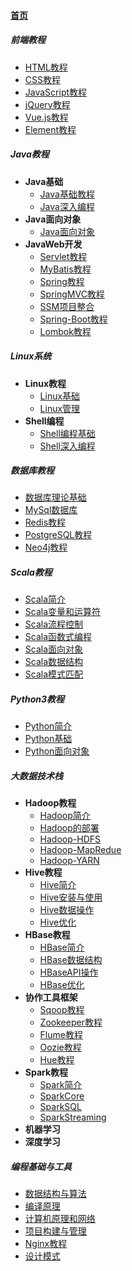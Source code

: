 #### [首页](?file=home-首页)

##### 前端教程

- [HTML教程](?file=01-前端教程/001-HTML教程 "HTML教程")
- [CSS教程](?file=01-前端教程/002-CSS教程 "CSS教程")
- [JavaScript教程](?file=01-前端教程/003-JavaScript教程 "JavaScript教程")
- [jQuery教程](?file=01-前端教程/004-jQuery教程 "jQuery教程")
- [Vue.js教程](?file=01-前端教程/005-Vue.js教程 "Vue.js教程")
- [Element教程](?file=01-前端教程/006-Element教程 "Element教程")

##### Java教程

- **Java基础**
	- [Java基础教程](?file=02-Java教程/01-Java基础/001-Java基础教程 "Java基础教程")
	- [Java深入编程](?file=02-Java教程/01-Java基础/002-Java深入编程 "Java深入编程")
- **Java面向对象**
	- [Java面向对象](?file=02-Java教程/02-Java面向对象/001-Java面向对象 "Java面向对象")
- **JavaWeb开发**
	- [Servlet教程](?file=02-Java教程/03-JavaWeb开发/001-Servlet教程 "Servlet教程")
	- [MyBatis教程](?file=02-Java教程/03-JavaWeb开发/002-MyBatis教程 "MyBatis教程")
	- [Spring教程](?file=02-Java教程/03-JavaWeb开发/003-Spring教程 "Spring教程")
	- [SpringMVC教程](?file=02-Java教程/03-JavaWeb开发/004-SpringMVC教程 "SpringMVC教程")
	- [SSM项目整合](?file=02-Java教程/03-JavaWeb开发/005-SSM项目整合 "SSM项目整合")
	- [Spring-Boot教程](?file=02-Java教程/03-JavaWeb开发/006-Spring-Boot教程 "Spring-Boot教程")
	- [Lombok教程](?file=02-Java教程/03-JavaWeb开发/007-Lombok教程 "Lombok教程")
##### Linux系统

- **Linux教程**
	- [Linux基础](?file=03-Linux系统/01-Linux教程/001-Linux基础 "Linux基础")
	- [Linux管理](?file=03-Linux系统/01-Linux教程/002-Linux管理 "Linux管理")
- **Shell编程**
	- [Shell编程基础](?file=03-Linux系统/02-Shell编程/001-Shell编程基础 "Shell编程基础")
	- [Shell深入编程](?file=03-Linux系统/02-Shell编程/002-Shell深入编程 "Shell深入编程")

##### 数据库教程
- [数据库理论基础](?file=04-数据库教程/001-数据库理论基础 "数据库理论基础")
- [MySql数据库](?file=04-数据库教程/002-MySql数据库 "MySql数据库")
- [Redis教程](?file=04-数据库教程/003-Redis教程 "Redis教程")
- [PostgreSQL教程](?file=04-数据库教程/004-PostgreSQL教程 "PostgreSQL教程")
- [Neo4j教程](?file=04-数据库教程/005-Neo4j教程 "Neo4j教程")

##### Scala教程
- [Scala简介](?file=05-Scala教程/001-Scala简介 "Scala简介")
- [Scala变量和运算符](?file=05-Scala教程/002-Scala变量和运算符 "Scala变量和运算符")
- [Scala流程控制](?file=05-Scala教程/003-Scala流程控制 "Scala流程控制")
- [Scala函数式编程](?file=05-Scala教程/004-Scala函数式编程 "Scala函数式编程")
- [Scala面向对象](?file=05-Scala教程/005-Scala面向对象 "Scala面向对象")
- [Scala数据结构](?file=05-Scala教程/006-Scala数据结构 "Scala数据结构")
- [Scala模式匹配](?file=05-Scala教程/007-Scala模式匹配 "Scala模式匹配")

##### Python3教程
- [Python简介](?file=06-Python3教程/001-Python简介 "Python简介")
- [Python基础](?file=06-Python3教程/002-Python基础 "Python基础")
- [Python面向对象](?file=06-Python3教程/003-Python面向对象 "Python面向对象")

##### 大数据技术栈
- **Hadoop教程**
	- [Hadoop简介](?file=07-大数据技术栈/01-Hadoop教程/001-Hadoop简介 "Hadoop简介")
	- [Hadoop的部署](?file=07-大数据技术栈/01-Hadoop教程/002-Hadoop的部署 "Hadoop的部署")
	- [Hadoop-HDFS](?file=07-大数据技术栈/01-Hadoop教程/004-Hadoop-HDFS "Hadoop-HDFS")
	- [Hadoop-MapRedue](?file=07-大数据技术栈/01-Hadoop教程/005-Hadoop-MapRedue "Hadoop-MapRedue")
	- [Hadoop-YARN](?file=07-大数据技术栈/01-Hadoop教程/006-Hadoop-YARN "Hadoop-YARN")
- **Hive教程**
	- [Hive简介](?file=07-大数据技术栈/02-Hive教程/001-Hive简介 "Hive简介")
	- [Hive安装与使用](?file=07-大数据技术栈/02-Hive教程/002-Hive安装与使用 "Hive安装与使用")		
	- [Hive数据操作](?file=07-大数据技术栈/02-Hive教程/003-Hive数据操作 "Hive数据操作")
	- [Hive优化](?file=07-大数据技术栈/02-Hive教程/004-Hive优化 "Hive优化")
- **HBase教程**
	- [HBase简介](?file=07-大数据技术栈/03-HBase教程/001-HBase简介 "HBase简介")
	- [HBase数据结构](?file=07-大数据技术栈/03-HBase教程/002-HBase数据结构 "HBase数据结构")
	- [HBaseAPI操作](?file=07-大数据技术栈/03-HBase教程/003-HBaseAPI操作 "HBaseAPI操作")
	- [HBase优化](?file=07-大数据技术栈/03-HBase教程/004-HBase优化 "HBase优化")
- **协作工具框架**
	- [Sqoop教程](?file=07-大数据技术栈/04-协作工具框架/001-Sqoop教程 "Sqoop教程")
	- [Zookeeper教程](?file=07-大数据技术栈/04-协作工具框架/002-Zookeeper教程 "Zookeeper教程")
	- [Flume教程](?file=07-大数据技术栈/04-协作工具框架/003-Flume教程 "Flume教程")
	- [Oozie教程](?file=07-大数据技术栈/04-协作工具框架/004-Oozie教程 "Oozie教程")
	- [Hue教程](?file=07-大数据技术栈/04-协作工具框架/005-Hue教程 "Hue教程")
- **Spark教程**
  - [Spark简介](?file=07-大数据技术栈/05-Spark教程/001-Spark简介 "Spark简介")
  - [SparkCore](?file=07-大数据技术栈/05-Spark教程/002-SparkCore "SparkCore")
  - [SparkSQL](?file=07-大数据技术栈/05-Spark教程/003-SparkSQL "SparkSQL")
  - [SparkStreaming](?file=07-大数据技术栈/05-Spark教程/004-SparkStreaming "SparkStreaming")
- **机器学习**
- **深度学习**

##### 编程基础与工具
- [数据结构与算法](?file=08-编程基础与工具/001-数据结构与算法 "数据结构与算法")
- [编译原理](?file=08-编程基础与工具/002-编译原理 "编译原理")
- [计算机原理和网络](?file=08-编程基础与工具/003-计算机原理和网络 "计算机原理和网络")
- [项目构建与管理](?file=08-编程基础与工具/004-项目构建与管理 "项目构建与管理")
- [Nginx教程](?file=08-编程基础与工具/005-Nginx教程 "Nginx教程")
- [设计模式](?file=08-编程基础与工具/006-设计模式 "设计模式")